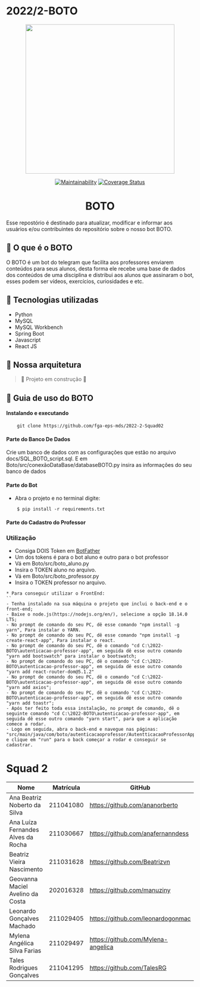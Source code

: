 # 2022/2-BOTO
<div align="center">
    <img src="https://github.com/fga-eps-mds/2022-2-BOTO/blob/main/assets/img/icon.png" height="400px" width="400px"></img>
</div>

<div align="center">

  <a href="">[![Maintainability](https://api.codeclimate.com/v1/badges/cf4ab80835f1ec26d2ff/maintainability)](https://codeclimate.com/github/fga-eps-mds/2022-2-BOTO/maintainability)</a> <a href='https://coveralls.io/github/fga-eps-mds/2022-2-BOTO?branch=main'><img src='https://coveralls.io/repos/github/fga-eps-mds/2022-2-BOTO/badge.svg?branch=main' alt='Coverage Status' /></a>
</div>




# <h1 align="center"> BOTO </h1>
Esse repostório é destinado para atualizar, modificar e informar aos usuários e/ou contribuintes do repositório sobre o nosso bot BOTO.

## :dolphin: O que é o BOTO

O BOTO é um bot do telegram que facilita aos professores enviarem conteúdos para seus alunos, desta forma ele recebe uma base de dados dos conteúdos de uma disciplina e distribui aos alunos que assinaram o bot, esses podem ser vídeos, exercícios, curiosidades e etc.

## :space_invader: Tecnologias utilizadas
- Python
- MySQL
- MySQL Workbench
- Spring Boot
- Javascript
- React JS

## :hammer: Nossa arquitetura
> :construction: Projeto em construção :construction:

## :scroll: Guia de uso do BOTO

#### Instalando e executando
``````
    git clone https://github.com/fga-eps-mds/2022-2-Squad02
``````
#### Parte do Banco De Dados

Crie um banco de dados com as configurações que estão no arquivo docs/SQL_BOTO_script.sql. E em Boto/src/conexãoDataBase/databaseBOTO.py insira as informações do seu banco de dados

#### Parte do Bot
* Abra o projeto e no terminal digite:

``````
    $ pip install -r requirements.txt
````````    
#### Parte do Cadastro do Professor
### Utilização
- Consiga DOIS Token em [BotFather](https://telegram.me/BotFather)
- Um dos tokens é para o bot aluno e outro para o bot professor
- Vá em Boto/src/boto_aluno.py
- Insira o TOKEN aluno no arquivo.
- Vá em Boto/src/boto_professor.py
- Insira o TOKEN professor no arquivo.

```
* Para conseguir utilizar o FrontEnd:
``
- Tenha instalado na sua máquina o projeto que inclui o back-end e o front-end;
- Baixe o node.js(https://nodejs.org/en/), selecione a opção 18.14.0 LTS;
- No prompt de comando do seu PC, dê esse comando "npm install -g yarn", Para instalar o YARN.
- No prompt de comando do seu PC, dê esse comando "npm install -g create-react-app", Para instalar o react.
- No prompt de comando do seu PC, dê o comando "cd C:\2022-BOTO\autenticacao-professor-app", em seguida dê esse outro comando "yarn add bootswatch" para instalar o bootswatch;
- No prompt de comando do seu PC, dê o comando "cd C:\2022-BOTO\autenticacao-professor-app", em seguida dê esse outro comando "yarn add react-router-dom@5.1.2"
- No prompt de comando do seu PC, dê o comando "cd C:\2022-BOTO\autenticacao-professor-app", em seguida dê esse outro comando "yarn add axios";
- No prompt de comando do seu PC, dê o comando "cd C:\2022-BOTO\autenticacao-professor-app", em seguida dê esse outro comando "yarn add toastr";
- Após ter feito toda essa instalação, no prompt de comando, dê o seguinte comando "cd C:\2022-BOTO\autenticacao-professor-app", em seguida dê esse outro comando "yarn start", para que a aplicação comece a rodar.
- Logo em seguida, abra o back-end e navegue nas páginas: "src/main/java/com/boto/autenticacaoprofessor/AutentticacaoProfessorApplication" e clique em "run" para o back começar a rodar e conseguir se cadastrar. 
`````


# Squad 2

|               Nome                 | Matrícula | GitHub                             |
|------------------------------------|---------- |------------------------------------|
| Ana Beatriz Noberto da Silva       | 211041080 | https://github.com/ananorberto     |
| Ana Luíza Fernandes Alves da Rocha | 211030667 | https://github.com/anafernanndess  |
| Beatriz Vieira Nascimento          | 211031628 | https://github.com/Beatrizvn       |                
| Geovanna Maciel Avelino da Costa   | 202016328 | https://github.com/manuziny        |
| Leonardo Gonçalves Machado         | 211029405 | https://github.com/leonardogonmac  |
| Mylena Angélica Silva Farias       | 211029497 | https://github.com/Mylena-angelica |
| Tales Rodrigues Gonçalves          | 211041295 | https://github.com/TalesRG         |


